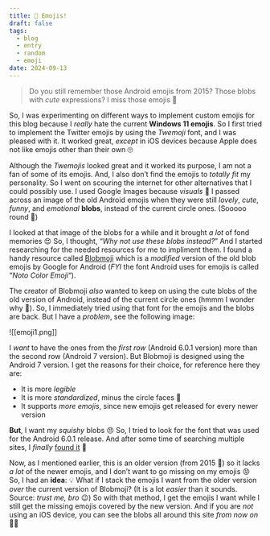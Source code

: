```yaml
---
title: 🤪 Emojis!
draft: false
tags:
  - blog
  - entry
  - random
  - emoji
date: 2024-09-13
---
```

> Do you still remember those Android emojis from 2015? Those blobs with *cute* expressions? I miss those emojis 🥺

So, I was experimenting on different ways to implement custom emojis for this blog because I *really* hate the current **Windows 11 emojis**. So I first tried to implement the Twitter emojis by using the *Twemoji* font, and I was pleased with it. It worked great, *except* in iOS devices because Apple does not like emojis other than their own 🙄

Although the *Twemojis* looked great and it worked its purpose, I am not a fan of some of its emojis. And, I also don’t find the emojis to *totally fit* my personality. So I went on scouring the internet for other alternatives that I could possibly use. I used Google Images because *visuals* 🤪 I passed across an image of the old Android emojis when they were still *lovely*, *cute*, *funny*, and *emotional* **blobs**, instead of the current circle ones. (Sooooo round 🤮)

I looked at that image of the blobs for a while and it brought *a lot* of fond memories 😍 So, I thought, “*Why not use these blobs instead?*” And I started researching for the needed resources for me to impliment them. I found a handy resource called [Blobmoji](https://github.com/C1710/blobmoji) which is a *modified* version of the old blob emojis by Google for Android (*FYI* the font Android uses for emojis is called “*Noto Color Emoji*“).

The creator of Blobmoji *also* wanted to keep on using the cute blobs of the old version of Android, instead of the current circle ones (hmmm I wonder why 🤔). So, I immediately tried using that font for the emojis and the blobs are back. But I have a *problem*, see the following image:

![[emoji1.png]]

I *want* to have the ones from the *first row* (Android 6.0.1 version) more than the second row (Android 7 version). But Blobmoji is designed using the Android 7 version. I get the reasons for their choice, for reference here they are:
- It is more *legible*
- It is more *standardized*, minus the circle faces 🤪
- It supports *more emojis*, since new emojis get released for every newer version

**But**, I want my *squishy* blobs 😠 So, I tried to look for the font that was used for the Android 6.0.1 release. And after some time of searching multiple sites, I *finally* [found it](https://xdaforums.com/t/font-google-emoji-font-200-new-emojis-from-6-0-1.3265883/) 🥳

Now, as I mentioned earlier, this is an older version (from 2015 🤯) so it lacks *a lot* of the newer emojis, and I don’t want to go missing on my emojis 😡 So, I had an **idea**: 💡 What if I stack the emojis I want from the older version *over* the current version of Blobmoji? (It is a lot *easier* than it sounds. Source: *trust me, bro* 😉) So with that method, I get the emojis I want while I still get the missing emojis covered by the new version. And if you are *not* using an iOS device, you can see the blobs all around this site *from now on* 🥳🎉